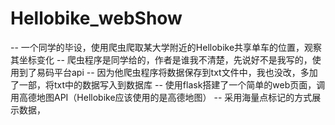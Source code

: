 # Hellobike_webShow
-- 一个同学的毕设，使用爬虫爬取某大学附近的Hellobike共享单车的位置，观察其坐标变化
-- 爬虫程序是同学给的，作者是谁我不清楚，先说好不是我写的，使用到了易码平台api
-- 因为他爬虫程序将数据保存到txt文件中，我也没改，多加了一部，将txt中的数据写入到数据库
-- 使用flask搭建了一个简单的web页面，调用高德地图API（Hellobike应该使用的是高德地图）
-- 采用海量点标记的方式展示数据，
